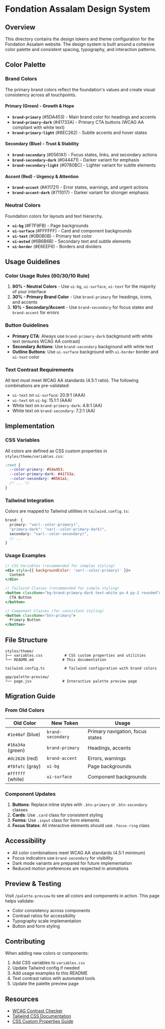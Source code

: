 # Fondation Assalam Design System

## Overview

This directory contains the design tokens and theme configuration for the Fondation Assalam website. The design system is built around a cohesive color palette and consistent spacing, typography, and interaction patterns.

## Color Palette

### Brand Colors

The primary brand colors reflect the foundation's values and create visual consistency across all touchpoints.

#### Primary (Green) - Growth & Hope

- **`brand-primary`** (#5DA453) - Main brand color for headings and accents
- **`brand-primary-dark`** (#41733A) - Primary CTA buttons (WCAG AA compliant with white text)
- **`brand-primary-light`** (#6EC262) - Subtle accents and hover states

#### Secondary (Blue) - Trust & Stability

- **`brand-secondary`** (#0561A1) - Focus states, links, and secondary actions
- **`brand-secondary-dark`** (#044471) - Darker variant for emphasis
- **`brand-secondary-light`** (#0780BC) - Lighter variant for subtle elements

#### Accent (Red) - Urgency & Attention

- **`brand-accent`** (#A11721) - Error states, warnings, and urgent actions
- **`brand-accent-dark`** (#711017) - Darker variant for stronger emphasis

### Neutral Colors

Foundation colors for layouts and text hierarchy.

- **`ui-bg`** (#F7F9FB) - Page backgrounds
- **`ui-surface`** (#FFFFFF) - Card and component backgrounds
- **`ui-text`** (#0B0B0B) - Primary text color
- **`ui-muted`** (#6B6B6B) - Secondary text and subtle elements
- **`ui-border`** (#E6EEF6) - Borders and dividers

## Usage Guidelines

### Color Usage Rules (60/30/10 Rule)

1. **60% - Neutral Colors** - Use `ui-bg`, `ui-surface`, `ui-text` for the majority of your interface
2. **30% - Primary Brand Color** - Use `brand-primary` for headings, icons, and accents
3. **10% - Secondary/Accent** - Use `brand-secondary` for focus states and `brand-accent` for errors

### Button Guidelines

- **Primary CTA**: Always use `brand-primary-dark` background with white text (ensures WCAG AA contrast)
- **Secondary Actions**: Use `brand-secondary` background with white text
- **Outline Buttons**: Use `ui-surface` background with `ui-border` border and `ui-text` color

### Text Contrast Requirements

All text must meet WCAG AA standards (4.5:1 ratio). The following combinations are pre-validated:

- `ui-text` on `ui-surface`: 20.9:1 (AAA)
- `ui-text` on `ui-bg`: 15.1:1 (AAA)
- White text on `brand-primary-dark`: 4.8:1 (AA)
- White text on `brand-secondary`: 7.2:1 (AA)

## Implementation

### CSS Variables

All colors are defined as CSS custom properties in `styles/theme/variables.css`:

```css
:root {
  --color-primary: #5da453;
  --color-primary-dark: #41733a;
  --color-secondary: #0561a1;
  /* ... */
}
```

### Tailwind Integration

Colors are mapped to Tailwind utilities in `tailwind.config.ts`:

```typescript
brand: {
  primary: "var(--color-primary)",
  "primary-dark": "var(--color-primary-dark)",
  secondary: "var(--color-secondary)",
  // ...
}
```

### Usage Examples

```jsx
// CSS Variables (recommended for complex styling)
<div style={{ backgroundColor: 'var(--color-primary)' }}>
  Content
</div>

// Tailwind Classes (recommended for simple styling)
<button className="bg-brand-primary-dark text-white px-4 py-2 rounded">
  CTA Button
</button>

// Component Classes (for consistent styling)
<button className="btn-primary">
  Primary Button
</button>
```

## File Structure

```
styles/theme/
├── variables.css          # CSS custom properties and utilities
└── README.md             # This documentation

tailwind.config.ts         # Tailwind configuration with brand colors

app/palette-preview/
└── page.jsx              # Interactive palette preview page
```

## Migration Guide

### From Old Colors

| Old Color         | New Token         | Usage                            |
| ----------------- | ----------------- | -------------------------------- |
| `#1e40af` (blue)  | `brand-secondary` | Primary navigation, focus states |
| `#16a34a` (green) | `brand-primary`   | Headings, accents                |
| `#dc2626` (red)   | `brand-accent`    | Errors, warnings                 |
| `#f8fafc` (gray)  | `ui-bg`           | Page backgrounds                 |
| `#ffffff` (white) | `ui-surface`      | Component backgrounds            |

### Component Updates

1. **Buttons**: Replace inline styles with `.btn-primary` or `.btn-secondary` classes
2. **Cards**: Use `.card` class for consistent styling
3. **Forms**: Use `.input` class for form elements
4. **Focus States**: All interactive elements should use `.focus-ring` class

## Accessibility

- All color combinations meet WCAG AA standards (4.5:1 minimum)
- Focus indicators use `brand-secondary` for visibility
- Dark mode variants are prepared for future implementation
- Reduced motion preferences are respected in animations

## Preview & Testing

Visit `/palette-preview` to see all colors and components in action. This page helps validate:

- Color consistency across components
- Contrast ratios for accessibility
- Typography scale implementation
- Button and form styling

## Contributing

When adding new colors or components:

1. Add CSS variables to `variables.css`
2. Update Tailwind config if needed
3. Add usage examples to this README
4. Test contrast ratios with automated tools
5. Update the palette preview page

## Resources

- [WCAG Contrast Checker](https://webaim.org/resources/contrastchecker/)
- [Tailwind CSS Documentation](https://tailwindcss.com/docs)
- [CSS Custom Properties Guide](https://developer.mozilla.org/en-US/docs/Web/CSS/Using_CSS_custom_properties)
